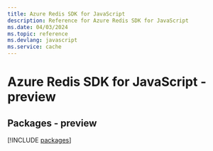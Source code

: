 ```yaml
---
title: Azure Redis SDK for JavaScript
description: Reference for Azure Redis SDK for JavaScript
ms.date: 04/03/2024
ms.topic: reference
ms.devlang: javascript
ms.service: cache
---
```

# Azure Redis SDK for JavaScript - preview
## Packages - preview
[!INCLUDE [packages](redis-index.md)]